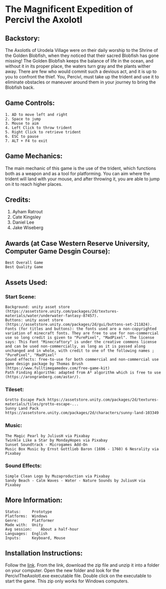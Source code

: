 # The Magnificent Expedition of Percivl the Axolotl

## Backstory:
The Axolotls of Urodela Village were on their daily worship to the Shrine of the Golden Blobfish, when they noticed that their sacred Blobfish has gone missing! The Golden Blobfish keeps the balance of life in the ocean, and without it in its proper place, the waters turn gray and the plants wither away. There are few who would commit such a devious act, and it is up to you to confront the thief. You, Percivl, must take up the trident and use it to eliminate obstacles or maneuver around them in your journey to bring the Blobfish back.

## Game Controls:
	1. AD to move left and right
	2. Space to jump
	3. Mouse to aim
	4. Left Click to throw trident
	5. Right Click to retrieve trident
	6. ESC to pause
	7. ALT + F4 to exit

## Game Mechanics:
The main mechanic of this game is the use of the trident, which functions both as a weapon and as a tool for platforming. You can aim where the trident will land with your mouse, and after throwing it, you are able to jump on it to reach higher places.


## Credits:
1. Ayham Ratrout
2. Cate Kingsley
3. Daniel Lee
4. Jake Wiseberg

## Awards (at Case Western Reserve University, Computer Game Desgin Course):
	Best Overall Game
	Best Quality Game

## Assets Used:
### Start Scene:
	Background: unity asset store (https://assetstore.unity.com/packages/2d/textures-materials/water/underwater-fantasy-87457).
	Buttons: unity asset store (https://assetstore.unity.com/packages/2d/gui/buttons-set-211824).
	Fonts (for titles and buttons): the fonts used are a non-copyrighted variation of minecraft fonts. They are free to use for non-commercial use so long credit is given to "PurePixel", "MadPixel". The license says: This Font "Minecraftory" is under the creative commons license and can be used non-commercially, as long as it is passed along unchanged and in whole, with credit to one of the following names ; "PurePixel", "MadPixel"
	Sound effects: free-to-use for both commercial and non-commercial use game design package by Thomas Brush (https://www.fulltimegamedev.com/free-game-kit)
	Path Finding Algorithm: adapted from A* algorithm which is free to use (https://arongranberg.com/astar/).

### Tileset:
	Grotto Escape Pack https://assetstore.unity.com/packages/2d/textures-materials/tiles/grotto-escape-...
	Sunny Land Pack https://assetstore.unity.com/packages/2d/characters/sunny-land-103349

### Music:
	The Magic Pearl by JuliusH via Pixabay
	Twinkle Like a Star by MondayHopes via Pixabay
	Sunset Soundtrack - Microgames Add-On
	Music Box Music by Ernst Gottlieb Baron (1696 - 1760) 6 Nesrality via Pixabay

### Sound Effects:
	Simple Clean Logo by Muzaproduction via Pixabay
	Sandy Beach - Calm Waves - Water - Nature Sounds by JuliusH via Pixabay

## More Information:

	Status:		Prototype
	Platforms: 	Windows
	Genre:		Platformer
	Made with:	Unity
	Avg session:	About a half-hour
	Languages:	English
	Inputs:		Keyboard, Mouse

## Installation Instructions:
Follow the [link](https://ecse-csds290.itch.io/percivl-the-axolotl). From the link, download the zip file and unzip it into a folder on your computer. Open the new folder and look for the PercivlTheAxolotl.exe executable file. Double click on the executable to start the game. This zip only works for Windows computers.
